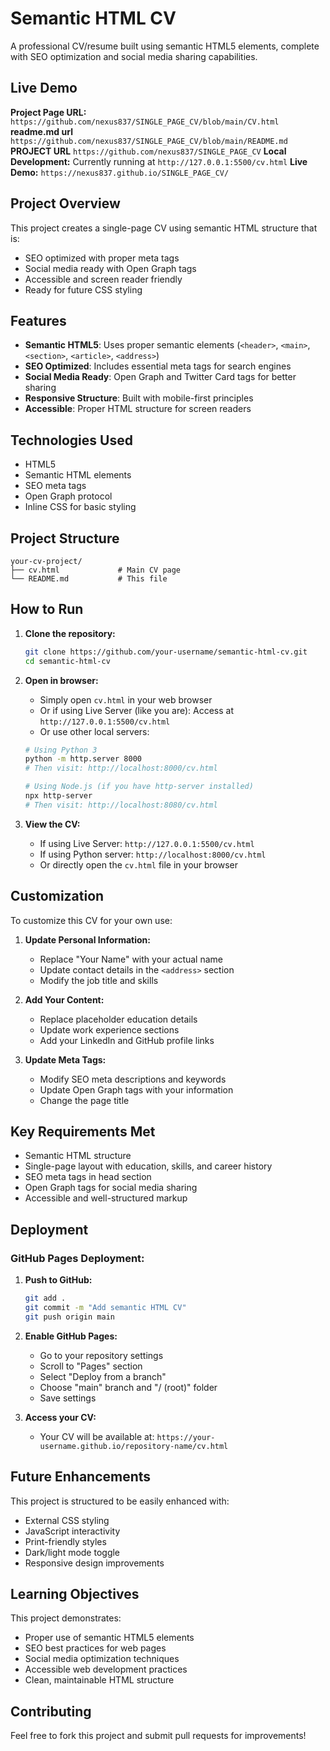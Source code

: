 # Semantic HTML CV

A professional CV/resume built using semantic HTML5 elements, complete with SEO optimization and social media sharing capabilities.

## Live Demo

**Project Page URL:** `https://github.com/nexus837/SINGLE_PAGE_CV/blob/main/CV.html`
**readme.md url** `https://github.com/nexus837/SINGLE_PAGE_CV/blob/main/README.md`
**PROJECT URL** `https://github.com/nexus837/SINGLE_PAGE_CV`
**Local Development:** Currently running at `http://127.0.0.1:5500/cv.html`
**Live Demo:** `https://nexus837.github.io/SINGLE_PAGE_CV/`
## Project Overview

This project creates a single-page CV using semantic HTML structure that is:
- SEO optimized with proper meta tags
- Social media ready with Open Graph tags
- Accessible and screen reader friendly
- Ready for future CSS styling

## Features

- **Semantic HTML5**: Uses proper semantic elements (`<header>`, `<main>`, `<section>`, `<article>`, `<address>`)
- **SEO Optimized**: Includes essential meta tags for search engines
- **Social Media Ready**: Open Graph and Twitter Card tags for better sharing
- **Responsive Structure**: Built with mobile-first principles
- **Accessible**: Proper HTML structure for screen readers

## Technologies Used

- HTML5
- Semantic HTML elements
- SEO meta tags
- Open Graph protocol
- Inline CSS for basic styling

## Project Structure

```
your-cv-project/
├── cv.html             # Main CV page
└── README.md           # This file
```

## How to Run

1. **Clone the repository:**
   ```bash
   git clone https://github.com/your-username/semantic-html-cv.git
   cd semantic-html-cv
   ```

2. **Open in browser:**
   - Simply open `cv.html` in your web browser
   - Or if using Live Server (like you are): Access at `http://127.0.0.1:5500/cv.html`
   - Or use other local servers:
   ```bash
   # Using Python 3
   python -m http.server 8000
   # Then visit: http://localhost:8000/cv.html
   
   # Using Node.js (if you have http-server installed)
   npx http-server
   # Then visit: http://localhost:8080/cv.html
   ```

3. **View the CV:**
   - If using Live Server: `http://127.0.0.1:5500/cv.html`
   - If using Python server: `http://localhost:8000/cv.html`
   - Or directly open the `cv.html` file in your browser

## Customization

To customize this CV for your own use:

1. **Update Personal Information:**
   - Replace "Your Name" with your actual name
   - Update contact details in the `<address>` section
   - Modify the job title and skills

2. **Add Your Content:**
   - Replace placeholder education details
   - Update work experience sections
   - Add your LinkedIn and GitHub profile links

3. **Update Meta Tags:**
   - Modify SEO meta descriptions and keywords
   - Update Open Graph tags with your information
   - Change the page title


## Key Requirements Met

- Semantic HTML structure
- Single-page layout with education, skills, and career history
- SEO meta tags in head section
- Open Graph tags for social media sharing
- Accessible and well-structured markup

## Deployment

### GitHub Pages Deployment:

1. **Push to GitHub:**
   ```bash
   git add .
   git commit -m "Add semantic HTML CV"
   git push origin main
   ```

2. **Enable GitHub Pages:**
   - Go to your repository settings
   - Scroll to "Pages" section
   - Select "Deploy from a branch"
   - Choose "main" branch and "/ (root)" folder
   - Save settings

3. **Access your CV:**
   - Your CV will be available at: `https://your-username.github.io/repository-name/cv.html`

## Future Enhancements

This project is structured to be easily enhanced with:
- External CSS styling
- JavaScript interactivity
- Print-friendly styles
- Dark/light mode toggle
- Responsive design improvements

## Learning Objectives

This project demonstrates:
- Proper use of semantic HTML5 elements
- SEO best practices for web pages
- Social media optimization techniques
- Accessible web development practices
- Clean, maintainable HTML structure

## Contributing

Feel free to fork this project and submit pull requests for improvements!

